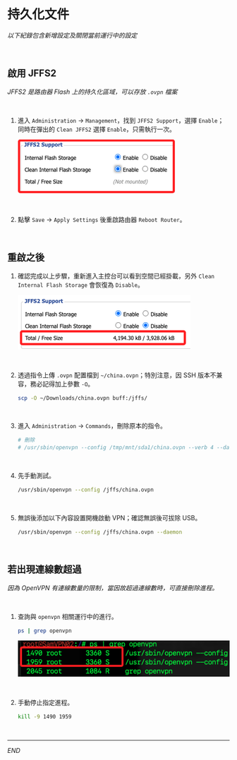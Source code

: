 # 持久化文件

_以下紀錄包含新增設定及關閉當前運行中的設定_

<br>

## 啟用 JFFS2

_JFFS2 是路由器 Flash 上的持久化區域，可以存放 `.ovpn` 檔案_

<br>

1. 進入 `Administration` → `Management`，找到 `JFFS2 Support`，選擇 `Enable`；同時在彈出的 `Clean JFFS2` 選擇 `Enable`，只需執行一次。

    ![](images/img_120.png)

<br>

2. 點擊 `Save` → `Apply Settings` 後重啟路由器 `Reboot Router`。

<br>

## 重啟之後

1. 確認完成以上步驟，重新進入主控台可以看到空間已經掛載，另外 `Clean Internal Flash Storage` 會恢復為 `Disable`。

    ![](images/img_121.png)

<br>

2. 透過指令上傳 `.ovpn` 配置檔到 `~/china.ovpn`；特別注意，因 SSH 版本不兼容，務必記得加上參數 `-O`。

    ```bash
    scp -O ~/Downloads/china.ovpn buff:/jffs/
    ```

<br>

3. 進入 `Administration` → `Commands`，刪除原本的指令。

    ```bash
    # 刪除
    # /usr/sbin/openvpn --config /tmp/mnt/sda1/china.ovpn --verb 4 --daemon
    ```

<br>

4. 先手動測試。

    ```bash
    /usr/sbin/openvpn --config /jffs/china.ovpn
    ```

<br>

5. 無誤後添加以下內容設置開機啟動 VPN；確認無誤後可拔除 USB。

    ```bash
    /usr/sbin/openvpn --config /jffs/china.ovpn --daemon
    ```

<br>

## 若出現連線數超過

_因為 OpenVPN 有連線數量的限制，當因故超過連線數時，可直接刪除進程。_

<br>

1. 查詢與 `openvpn` 相關運行中的進行。

    ```bash
    ps | grep openvpn
    ```

    ![](images/img_122.png)

<br>

2. 手動停止指定進程。

    ```bash
    kill -9 1490 1959
    ```

<br>

___

_END_